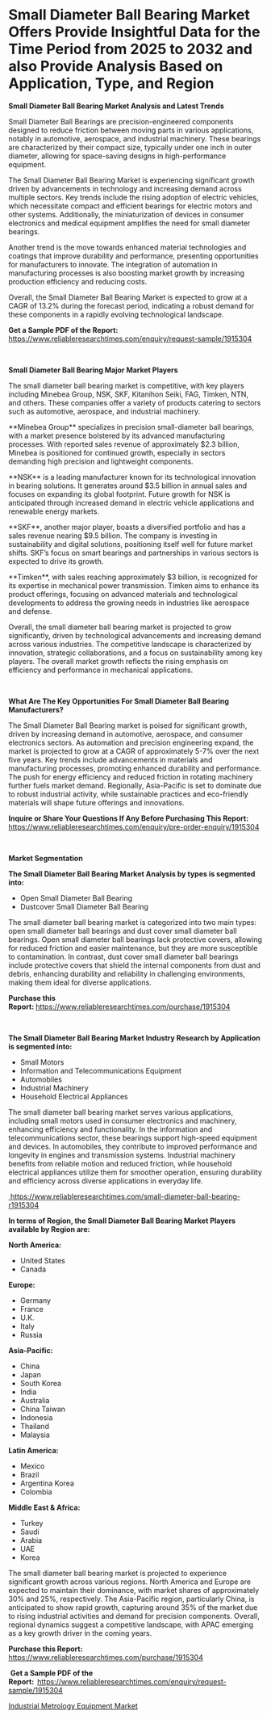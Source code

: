 <p><h1>Small Diameter Ball Bearing Market Offers Provide Insightful Data for the Time Period from 2025 to 2032 and also Provide Analysis Based on Application, Type, and Region</h1></p><p><strong>Small Diameter Ball Bearing Market Analysis and Latest Trends</strong></p>
<p><p>Small Diameter Ball Bearings are precision-engineered components designed to reduce friction between moving parts in various applications, notably in automotive, aerospace, and industrial machinery. These bearings are characterized by their compact size, typically under one inch in outer diameter, allowing for space-saving designs in high-performance equipment.</p><p>The Small Diameter Ball Bearing Market is experiencing significant growth driven by advancements in technology and increasing demand across multiple sectors. Key trends include the rising adoption of electric vehicles, which necessitate compact and efficient bearings for electric motors and other systems. Additionally, the miniaturization of devices in consumer electronics and medical equipment amplifies the need for small diameter bearings.</p><p>Another trend is the move towards enhanced material technologies and coatings that improve durability and performance, presenting opportunities for manufacturers to innovate. The integration of automation in manufacturing processes is also boosting market growth by increasing production efficiency and reducing costs. </p><p>Overall, the Small Diameter Ball Bearing Market is expected to grow at a CAGR of 13.2% during the forecast period, indicating a robust demand for these components in a rapidly evolving technological landscape.</p></p>
<p><strong>Get a Sample PDF of the Report:&nbsp;</strong> <a href="https://www.reliableresearchtimes.com/enquiry/request-sample/1915304?utm_campaign=2280&utm_medium=2&utm_source=Github&utm_content=ia&utm_term=01032025&utm_id=small-diameter-ball-bearing">https://www.reliableresearchtimes.com/enquiry/request-sample/1915304</a></p>
<p>&nbsp;</p>
<p><strong>Small Diameter Ball Bearing Major Market Players</strong></p>
<p><p>The small diameter ball bearing market is competitive, with key players including Minebea Group, NSK, SKF, Kitanihon Seiki, FAG, Timken, NTN, and others. These companies offer a variety of products catering to sectors such as automotive, aerospace, and industrial machinery.</p><p>**Minebea Group** specializes in precision small-diameter ball bearings, with a market presence bolstered by its advanced manufacturing processes. With reported sales revenue of approximately $2.3 billion, Minebea is positioned for continued growth, especially in sectors demanding high precision and lightweight components.</p><p>**NSK** is a leading manufacturer known for its technological innovation in bearing solutions. It generates around $3.5 billion in annual sales and focuses on expanding its global footprint. Future growth for NSK is anticipated through increased demand in electric vehicle applications and renewable energy markets.</p><p>**SKF**, another major player, boasts a diversified portfolio and has a sales revenue nearing $9.5 billion. The company is investing in sustainability and digital solutions, positioning itself well for future market shifts. SKF’s focus on smart bearings and partnerships in various sectors is expected to drive its growth.</p><p>**Timken**, with sales reaching approximately $3 billion, is recognized for its expertise in mechanical power transmission. Timken aims to enhance its product offerings, focusing on advanced materials and technological developments to address the growing needs in industries like aerospace and defense.</p><p>Overall, the small diameter ball bearing market is projected to grow significantly, driven by technological advancements and increasing demand across various industries. The competitive landscape is characterized by innovation, strategic collaborations, and a focus on sustainability among key players. The overall market growth reflects the rising emphasis on efficiency and performance in mechanical applications.</p></p>
<p>&nbsp;</p>
<p><strong>What Are The Key Opportunities For Small Diameter Ball Bearing Manufacturers?</strong></p>
<p><p>The Small Diameter Ball Bearing market is poised for significant growth, driven by increasing demand in automotive, aerospace, and consumer electronics sectors. As automation and precision engineering expand, the market is projected to grow at a CAGR of approximately 5-7% over the next five years. Key trends include advancements in materials and manufacturing processes, promoting enhanced durability and performance. The push for energy efficiency and reduced friction in rotating machinery further fuels market demand. Regionally, Asia-Pacific is set to dominate due to robust industrial activity, while sustainable practices and eco-friendly materials will shape future offerings and innovations.</p></p>
<p><strong>Inquire or Share Your Questions If Any Before Purchasing This Report:</strong> <a href="https://www.reliableresearchtimes.com/enquiry/pre-order-enquiry/1915304?utm_campaign=2280&utm_medium=2&utm_source=Github&utm_content=ia&utm_term=01032025&utm_id=small-diameter-ball-bearing">https://www.reliableresearchtimes.com/enquiry/pre-order-enquiry/1915304</a></p>
<p>&nbsp;</p>
<p><strong>Market Segmentation</strong></p>
<p><strong>The Small Diameter Ball Bearing Market Analysis by types is segmented into:</strong></p>
<p><ul><li>Open Small Diameter Ball Bearing</li><li>Dustcover Small Diameter Ball Bearing</li></ul></p>
<p><p>The small diameter ball bearing market is categorized into two main types: open small diameter ball bearings and dust cover small diameter ball bearings. Open small diameter ball bearings lack protective covers, allowing for reduced friction and easier maintenance, but they are more susceptible to contamination. In contrast, dust cover small diameter ball bearings include protective covers that shield the internal components from dust and debris, enhancing durability and reliability in challenging environments, making them ideal for diverse applications.</p></p>
<p><strong>Purchase this Report:&nbsp;</strong><a href="https://www.reliableresearchtimes.com/purchase/1915304?utm_campaign=2280&utm_medium=2&utm_source=Github&utm_content=ia&utm_term=01032025&utm_id=small-diameter-ball-bearing">https://www.reliableresearchtimes.com/purchase/1915304</a></p>
<p>&nbsp;</p>
<p><strong>The Small Diameter Ball Bearing Market Industry Research by Application is segmented into:</strong></p>
<p><ul><li>Small Motors</li><li>Information and Telecommunications Equipment</li><li>Automobiles</li><li>Industrial Machinery</li><li>Household Electrical Appliances</li></ul></p>
<p><p>The small diameter ball bearing market serves various applications, including small motors used in consumer electronics and machinery, enhancing efficiency and functionality. In the information and telecommunications sector, these bearings support high-speed equipment and devices. In automobiles, they contribute to improved performance and longevity in engines and transmission systems. Industrial machinery benefits from reliable motion and reduced friction, while household electrical appliances utilize them for smoother operation, ensuring durability and efficiency across diverse applications in everyday life.</p></p>
<p><a href="https://www.reliableresearchtimes.com/small-diameter-ball-bearing-r1915304?utm_campaign=2280&utm_medium=2&utm_source=Github&utm_content=ia&utm_term=01032025&utm_id=small-diameter-ball-bearing">&nbsp;https://www.reliableresearchtimes.com/small-diameter-ball-bearing-r1915304</a></p>
<p><strong>In terms of Region, the Small Diameter Ball Bearing Market Players available by Region are:</strong></p>
<p>
    <p> <strong> North America: </strong>
        <ul>
            <li>United States</li>
            <li>Canada</li>
        </ul>
        </p> 
    <p> <strong> Europe: </strong>
        <ul>
            <li>Germany</li>
            <li>France</li>
            <li>U.K.</li>
            <li>Italy</li>
            <li>Russia</li>
        </ul>
        </p> 
    <p> <strong> Asia-Pacific: </strong>
        <ul>
            <li>China</li>
            <li>Japan</li>
            <li>South Korea</li>
            <li>India</li>
            <li>Australia</li>
            <li>China Taiwan</li>
            <li>Indonesia</li>
            <li>Thailand</li>
            <li>Malaysia</li>
        </ul>
        </p> 
    <p> <strong> Latin America: </strong>
        <ul>
            <li>Mexico</li>
            <li>Brazil</li>
            <li>Argentina Korea</li>
            <li>Colombia</li>
        </ul>
        </p> 
    <p> <strong> Middle East & Africa: </strong>
        <ul>
            <li>Turkey</li>
            <li>Saudi</li>
            <li>Arabia</li>
            <li>UAE</li>
            <li>Korea</li>
        </ul>
    </p>
    </p>
<p><p>The small diameter ball bearing market is projected to experience significant growth across various regions. North America and Europe are expected to maintain their dominance, with market shares of approximately 30% and 25%, respectively. The Asia-Pacific region, particularly China, is anticipated to show rapid growth, capturing around 35% of the market due to rising industrial activities and demand for precision components. Overall, regional dynamics suggest a competitive landscape, with APAC emerging as a key growth driver in the coming years.</p></p>
<p><strong>Purchase this Report: </strong><a href="https://www.reliableresearchtimes.com/purchase/1915304?utm_campaign=2280&utm_medium=2&utm_source=Github&utm_content=ia&utm_term=01032025&utm_id=small-diameter-ball-bearing">https://www.reliableresearchtimes.com/purchase/1915304</a></p>
<p>&nbsp;<strong>Get a Sample PDF of the Report:&nbsp;&nbsp;</strong><a href="https://www.reliableresearchtimes.com/enquiry/request-sample/1915304?utm_campaign=2280&utm_medium=2&utm_source=Github&utm_content=ia&utm_term=01032025&utm_id=small-diameter-ball-bearing">https://www.reliableresearchtimes.com/enquiry/request-sample/1915304</a></p>
<p><strong></strong></p>
<p><p><a href="https://github.com/NargisHussain75/Market-Research-Report-List-1/blob/main/industrial-metrology-equipment-market.md?utm_campaign=2280&utm_medium=2&utm_source=Github&utm_content=ia&utm_term=01032025&utm_id=small-diameter-ball-bearing">Industrial Metrology Equipment Market</a></p></p>